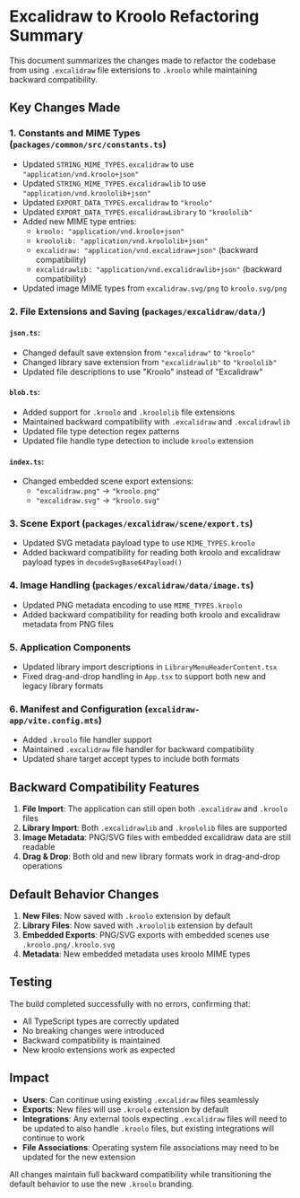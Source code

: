 # Excalidraw to Kroolo Refactoring Summary

This document summarizes the changes made to refactor the codebase from using `.excalidraw` file extensions to `.kroolo` while maintaining backward compatibility.

## Key Changes Made

### 1. Constants and MIME Types (`packages/common/src/constants.ts`)
- Updated `STRING_MIME_TYPES.excalidraw` to use `"application/vnd.kroolo+json"`
- Updated `STRING_MIME_TYPES.excalidrawlib` to use `"application/vnd.kroololib+json"`
- Updated `EXPORT_DATA_TYPES.excalidraw` to `"kroolo"`
- Updated `EXPORT_DATA_TYPES.excalidrawLibrary` to `"kroololib"`
- Added new MIME type entries:
  - `kroolo: "application/vnd.kroolo+json"`
  - `kroololib: "application/vnd.kroololib+json"`
  - `excalidraw: "application/vnd.excalidraw+json"` (backward compatibility)
  - `excalidrawlib: "application/vnd.excalidrawlib+json"` (backward compatibility)
- Updated image MIME types from `excalidraw.svg/png` to `kroolo.svg/png`

### 2. File Extensions and Saving (`packages/excalidraw/data/`)

#### `json.ts`:
- Changed default save extension from `"excalidraw"` to `"kroolo"`
- Changed library save extension from `"excalidrawlib"` to `"kroololib"`
- Updated file descriptions to use "Kroolo" instead of "Excalidraw"

#### `blob.ts`:
- Added support for `.kroolo` and `.kroololib` file extensions
- Maintained backward compatibility with `.excalidraw` and `.excalidrawlib`
- Updated file type detection regex patterns
- Updated file handle type detection to include `kroolo` extension

#### `index.ts`:
- Changed embedded scene export extensions:
  - `"excalidraw.png"` → `"kroolo.png"`
  - `"excalidraw.svg"` → `"kroolo.svg"`

### 3. Scene Export (`packages/excalidraw/scene/export.ts`)
- Updated SVG metadata payload type to use `MIME_TYPES.kroolo`
- Added backward compatibility for reading both kroolo and excalidraw payload types in `decodeSvgBase64Payload()`

### 4. Image Handling (`packages/excalidraw/data/image.ts`)
- Updated PNG metadata encoding to use `MIME_TYPES.kroolo`
- Added backward compatibility for reading both kroolo and excalidraw metadata from PNG files

### 5. Application Components
- Updated library import descriptions in `LibraryMenuHeaderContent.tsx`
- Fixed drag-and-drop handling in `App.tsx` to support both new and legacy library formats

### 6. Manifest and Configuration (`excalidraw-app/vite.config.mts`)
- Added `.kroolo` file handler support
- Maintained `.excalidraw` file handler for backward compatibility
- Updated share target accept types to include both formats

## Backward Compatibility Features

1. **File Import**: The application can still open both `.excalidraw` and `.kroolo` files
2. **Library Import**: Both `.excalidrawlib` and `.kroololib` files are supported
3. **Image Metadata**: PNG/SVG files with embedded excalidraw data are still readable
4. **Drag & Drop**: Both old and new library formats work in drag-and-drop operations

## Default Behavior Changes

1. **New Files**: Now saved with `.kroolo` extension by default
2. **Library Files**: Now saved with `.kroololib` extension by default
3. **Embedded Exports**: PNG/SVG exports with embedded scenes use `.kroolo.png/.kroolo.svg`
4. **Metadata**: New embedded metadata uses kroolo MIME types

## Testing

The build completed successfully with no errors, confirming that:
- All TypeScript types are correctly updated
- No breaking changes were introduced
- Backward compatibility is maintained
- New kroolo extensions work as expected

## Impact

- **Users**: Can continue using existing `.excalidraw` files seamlessly
- **Exports**: New files will use `.kroolo` extension by default
- **Integrations**: Any external tools expecting `.excalidraw` files will need to be updated to also handle `.kroolo` files, but existing integrations will continue to work
- **File Associations**: Operating system file associations may need to be updated for the new extension

All changes maintain full backward compatibility while transitioning the default behavior to use the new `.kroolo` branding.